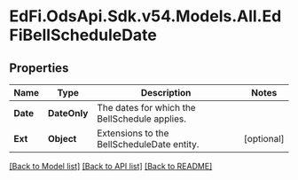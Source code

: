 # EdFi.OdsApi.Sdk.v54.Models.All.EdFiBellScheduleDate

## Properties

Name | Type | Description | Notes
------------ | ------------- | ------------- | -------------
**Date** | **DateOnly** | The dates for which the BellSchedule applies. | 
**Ext** | **Object** | Extensions to the BellScheduleDate entity. | [optional] 

[[Back to Model list]](../../README.md#documentation-for-models) [[Back to API list]](../../README.md#documentation-for-api-endpoints) [[Back to README]](../../README.md)

